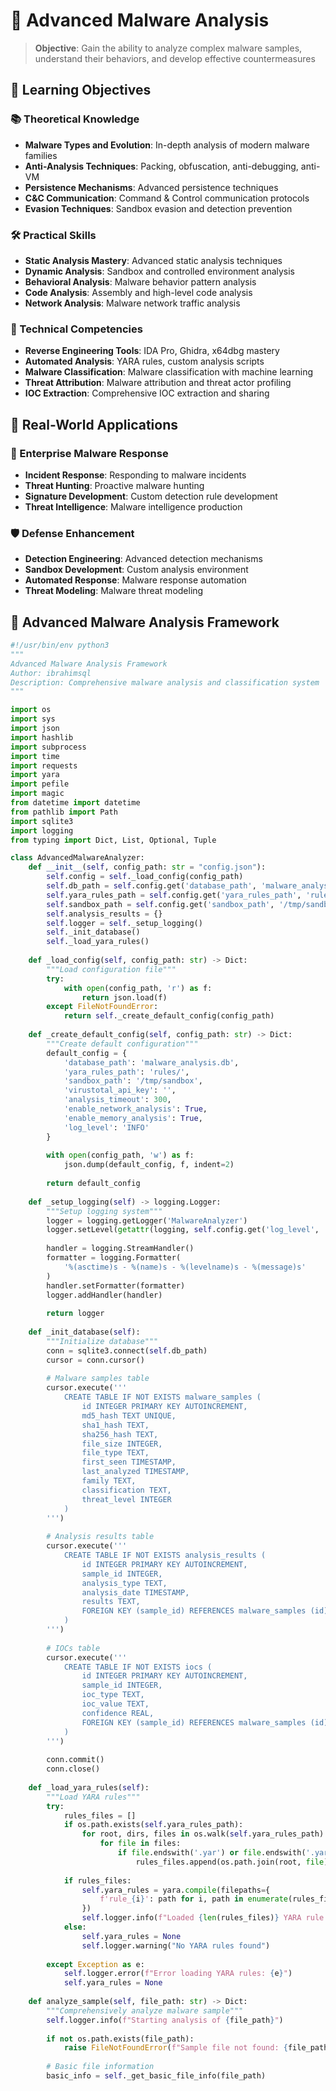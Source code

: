 # 🦠 Advanced Malware Analysis

> **Objective**: Gain the ability to analyze complex malware samples, understand their behaviors, and develop effective countermeasures

## 🎯 Learning Objectives

### 📚 Theoretical Knowledge
- **Malware Types and Evolution**: In-depth analysis of modern malware families
- **Anti-Analysis Techniques**: Packing, obfuscation, anti-debugging, anti-VM
- **Persistence Mechanisms**: Advanced persistence techniques
- **C&C Communication**: Command & Control communication protocols
- **Evasion Techniques**: Sandbox evasion and detection prevention

### 🛠️ Practical Skills
- **Static Analysis Mastery**: Advanced static analysis techniques
- **Dynamic Analysis**: Sandbox and controlled environment analysis
- **Behavioral Analysis**: Malware behavior pattern analysis
- **Code Analysis**: Assembly and high-level code analysis
- **Network Analysis**: Malware network traffic analysis

### 🔧 Technical Competencies
- **Reverse Engineering Tools**: IDA Pro, Ghidra, x64dbg mastery
- **Automated Analysis**: YARA rules, custom analysis scripts
- **Malware Classification**: Malware classification with machine learning
- **Threat Attribution**: Malware attribution and threat actor profiling
- **IOC Extraction**: Comprehensive IOC extraction and sharing

## 🔬 Real-World Applications

### 🏢 Enterprise Malware Response
- **Incident Response**: Responding to malware incidents
- **Threat Hunting**: Proactive malware hunting
- **Signature Development**: Custom detection rule development
- **Threat Intelligence**: Malware intelligence production

### 🛡️ Defense Enhancement
- **Detection Engineering**: Advanced detection mechanisms
- **Sandbox Development**: Custom analysis environment
- **Automated Response**: Malware response automation
- **Threat Modeling**: Malware threat modeling

## 🧬 Advanced Malware Analysis Framework

```python
#!/usr/bin/env python3
"""
Advanced Malware Analysis Framework
Author: ibrahimsql
Description: Comprehensive malware analysis and classification system
"""

import os
import sys
import json
import hashlib
import subprocess
import time
import requests
import yara
import pefile
import magic
from datetime import datetime
from pathlib import Path
import sqlite3
import logging
from typing import Dict, List, Optional, Tuple

class AdvancedMalwareAnalyzer:
    def __init__(self, config_path: str = "config.json"):
        self.config = self._load_config(config_path)
        self.db_path = self.config.get('database_path', 'malware_analysis.db')
        self.yara_rules_path = self.config.get('yara_rules_path', 'rules/')
        self.sandbox_path = self.config.get('sandbox_path', '/tmp/sandbox')
        self.analysis_results = {}
        self.logger = self._setup_logging()
        self._init_database()
        self._load_yara_rules()
        
    def _load_config(self, config_path: str) -> Dict:
        """Load configuration file"""
        try:
            with open(config_path, 'r') as f:
                return json.load(f)
        except FileNotFoundError:
            return self._create_default_config(config_path)
    
    def _create_default_config(self, config_path: str) -> Dict:
        """Create default configuration"""
        default_config = {
            'database_path': 'malware_analysis.db',
            'yara_rules_path': 'rules/',
            'sandbox_path': '/tmp/sandbox',
            'virustotal_api_key': '',
            'analysis_timeout': 300,
            'enable_network_analysis': True,
            'enable_memory_analysis': True,
            'log_level': 'INFO'
        }
        
        with open(config_path, 'w') as f:
            json.dump(default_config, f, indent=2)
        
        return default_config
    
    def _setup_logging(self) -> logging.Logger:
        """Setup logging system"""
        logger = logging.getLogger('MalwareAnalyzer')
        logger.setLevel(getattr(logging, self.config.get('log_level', 'INFO')))
        
        handler = logging.StreamHandler()
        formatter = logging.Formatter(
            '%(asctime)s - %(name)s - %(levelname)s - %(message)s'
        )
        handler.setFormatter(formatter)
        logger.addHandler(handler)
        
        return logger
    
    def _init_database(self):
        """Initialize database"""
        conn = sqlite3.connect(self.db_path)
        cursor = conn.cursor()
        
        # Malware samples table
        cursor.execute('''
            CREATE TABLE IF NOT EXISTS malware_samples (
                id INTEGER PRIMARY KEY AUTOINCREMENT,
                md5_hash TEXT UNIQUE,
                sha1_hash TEXT,
                sha256_hash TEXT,
                file_size INTEGER,
                file_type TEXT,
                first_seen TIMESTAMP,
                last_analyzed TIMESTAMP,
                family TEXT,
                classification TEXT,
                threat_level INTEGER
            )
        ''')
        
        # Analysis results table
        cursor.execute('''
            CREATE TABLE IF NOT EXISTS analysis_results (
                id INTEGER PRIMARY KEY AUTOINCREMENT,
                sample_id INTEGER,
                analysis_type TEXT,
                analysis_date TIMESTAMP,
                results TEXT,
                FOREIGN KEY (sample_id) REFERENCES malware_samples (id)
            )
        ''')
        
        # IOCs table
        cursor.execute('''
            CREATE TABLE IF NOT EXISTS iocs (
                id INTEGER PRIMARY KEY AUTOINCREMENT,
                sample_id INTEGER,
                ioc_type TEXT,
                ioc_value TEXT,
                confidence REAL,
                FOREIGN KEY (sample_id) REFERENCES malware_samples (id)
            )
        ''')
        
        conn.commit()
        conn.close()
    
    def _load_yara_rules(self):
        """Load YARA rules"""
        try:
            rules_files = []
            if os.path.exists(self.yara_rules_path):
                for root, dirs, files in os.walk(self.yara_rules_path):
                    for file in files:
                        if file.endswith('.yar') or file.endswith('.yara'):
                            rules_files.append(os.path.join(root, file))
            
            if rules_files:
                self.yara_rules = yara.compile(filepaths={
                    f'rule_{i}': path for i, path in enumerate(rules_files)
                })
                self.logger.info(f"Loaded {len(rules_files)} YARA rule files")
            else:
                self.yara_rules = None
                self.logger.warning("No YARA rules found")
                
        except Exception as e:
            self.logger.error(f"Error loading YARA rules: {e}")
            self.yara_rules = None
    
    def analyze_sample(self, file_path: str) -> Dict:
        """Comprehensively analyze malware sample"""
        self.logger.info(f"Starting analysis of {file_path}")
        
        if not os.path.exists(file_path):
            raise FileNotFoundError(f"Sample file not found: {file_path}")
        
        # Basic file information
        basic_info = self._get_basic_file_info(file_path)
```